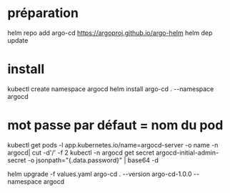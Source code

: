 # préparation
helm repo add argo-cd https://argoproj.github.io/argo-helm
helm dep update

# install
kubectl create namespace argocd
helm install argo-cd . --namespace argocd

# mot passe par défaut = nom du pod
kubectl get pods -l app.kubernetes.io/name=argocd-server -o name -n argocd| cut -d'/' -f 2
kubectl -n argocd get secret argocd-initial-admin-secret -o jsonpath="{.data.password}" | base64 -d

helm upgrade -f values.yaml argo-cd . --version argo-cd-1.0.0 --namespace argocd